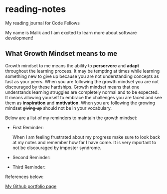 # reading-notes

My reading journal for Code Fellows

My name is Malik and I am excited to learn more about software development!


## What Growth Mindset means to me

Growth mindset to me means the ability to **perservere** and **adapt** throughout the learning process. It may be tempting at times while learning something new to give up because you are not understanding concepts as fast as your peers. When you are following the growth mindset you are not discouraged by these hardships. Growth mindset means that one understands learning struggles are completely normal and to be expected. It means allowing yourself to embrace the challenges you are faced and see them as **inspiration** and **motivation**. When you are following the growing mindset ~~giving up~~ should not be in your vocabulary. 

Below are a list of my reminders to maintain the growth mindset:

* First Reminder:
  
  When I am feeling frustrated about my progress make sure to look back at my notes and remember how far I have come. It is very mportant to not be discouraged by imposter syndrome.
  


* Second Reminder: 




* Third Reminder: 

References below: 

[My Github portfolio page](https://maliktorres.github.io/reading-notes/)
